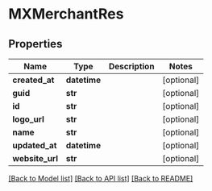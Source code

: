# MXMerchantRes

## Properties
Name | Type | Description | Notes
------------ | ------------- | ------------- | -------------
**created_at** | **datetime** |  | [optional] 
**guid** | **str** |  | [optional] 
**id** | **str** |  | [optional] 
**logo_url** | **str** |  | [optional] 
**name** | **str** |  | [optional] 
**updated_at** | **datetime** |  | [optional] 
**website_url** | **str** |  | [optional] 

[[Back to Model list]](../README.md#documentation-for-models) [[Back to API list]](../README.md#documentation-for-api-endpoints) [[Back to README]](../README.md)


